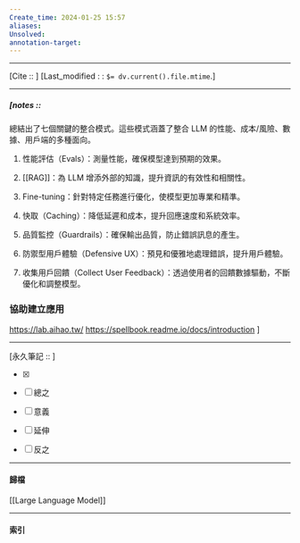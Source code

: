 ```yaml
---
Create_time: 2024-01-25 15:57
aliases: 
Unsolved: 
annotation-target:
---
```


---
[Cite ::  ]
[Last_modified : : `$= dv.current().file.mtime`.]


---
##### [notes ::   

總結出了七個關鍵的整合模式。這些模式涵蓋了整合 LLM 的性能、成本/風險、數據、用戶端的多種面向。

1. 性能評估（Evals）：測量性能，確保模型達到預期的效果。

2. [[RAG]]：為 LLM 增添外部的知識，提升資訊的有效性和相關性。

3. Fine-tuning：針對特定任務進行優化，使模型更加專業和精準。

4. 快取（Caching）：降低延遲和成本，提升回應速度和系統效率。

5. 品質監控（Guardrails）：確保輸出品質，防止錯誤訊息的產生。

6. 防禦型用戶體驗（Defensive UX）：預見和優雅地處理錯誤，提升用戶體驗。

7. 收集用戶回饋（Collect User Feedback）：透過使用者的回饋數據驅動，不斷優化和調整模型。


### 協助建立應用
https://lab.aihao.tw/
https://spellbook.readme.io/docs/introduction
]


---

[永久筆記 :: ]
	
- [x]

- [ ] 總之

- [ ] 意義

- [ ] 延伸

- [ ] 反之


---
#### 歸檔 

[[Large Language Model]]

---
#### 索引
